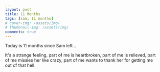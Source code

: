 ```yaml
---
layout: post
title: 11 Months
tags: [sam, 11 months]
# cover-img: /assets/img/
# thumbnail-img: /assets/img/
comments: true
---
```

Today is 11 months since Sam left...  
  
It's a strange feeling, part of me is heartbroken, part of me is relieved, part of me missies her like crazy, part of me wants to thank her for getting me out of that hell.
